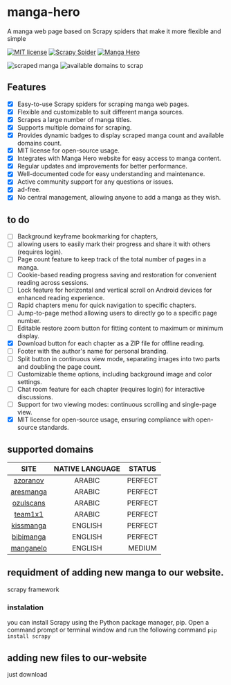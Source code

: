 # manga-hero
A manga web page based on Scrapy spiders that make it more flexible and simple

[![MIT license](https://img.shields.io/badge/license-MIT-green "MIT license")](./LICENSE.md "MIT license") [![Scrapy Spider](https://img.shields.io/badge/-scrapy-3A9E9E "Scrapy Spider")](https://scrapy.org/ "scrapy spider") [![Manga Hero](https://img.shields.io/static/v1?label=Web%20site&message=manga-hero&color=3A9E9F "Manga Hero")](https://dahbot.000webhostapp.com/manga_hero/ "Manga Hero")

![scraped manga](https://img.shields.io/badge/dynamic/json?label=total-scraped-manga&query=$[%27total-scraped-manga%27]&url=https%3A%2F%2Fapi.jsonbin.io%2Fv3%2Fb%2F6443efbd9d312622a34fd4da%3Fmeta%3Dfalse "scraped manga") ![available domains to scrap](https://img.shields.io/badge/dynamic/json?label=domains-count-available-to-scrap&query=$[%27total-domains-available-to-scrap%27]&url=https%3A%2F%2Fapi.jsonbin.io%2Fv3%2Fb%2F6443efbd9d312622a34fd4da%3Fmeta%3Dfalse "available domains to scrap")
 ## Features
- [x] Easy-to-use Scrapy spiders for scraping manga web pages.
- [x] Flexible and customizable to suit different manga sources.
- [x] Scrapes a large number of manga titles.
- [x] Supports multiple domains for scraping.
- [x] Provides dynamic badges to display scraped manga count and available domains count.
- [x] MIT license for open-source usage.
- [x] Integrates with Manga Hero website for easy access to manga content.
- [x] Regular updates and improvements for better performance.
- [x] Well-documented code for easy understanding and maintenance.
- [x] Active community support for any questions or issues.
- [x] ad-free.
- [x] No central management, allowing anyone to add a manga as they wish.

## to do 
- [ ] Background keyframe bookmarking for chapters,
- [ ] allowing users to easily mark their progress and share it with others (requires login).
- [ ] Page count feature to keep track of the total number of pages in a manga.
- [ ] Cookie-based reading progress saving and restoration for convenient reading across sessions.
- [ ] Lock feature for horizontal and vertical scroll on Android devices for enhanced reading experience.
- [ ] Rapid chapters menu for quick navigation to specific chapters.
- [ ] Jump-to-page method allowing users to directly go to a specific page number.
- [ ] Editable restore zoom button for fitting content to maximum or minimum display.
- [x] Download button for each chapter as a ZIP file for offline reading.
- [ ] Footer with the author's name for personal branding.
- [ ] Split button in continuous view mode, separating images into two parts and doubling the page count.
- [ ] Customizable theme options, including background image and color settings.
- [ ] Chat room feature for each chapter (requires login) for interactive discussions.
- [ ] Support for two viewing modes: continuous scrolling and single-page view.
- [x] MIT license for open-source usage, ensuring compliance with open-source standards.
## supported domains
|                    SITE                    |   NATIVE LANGUAGE  |   STATUS    |
|:------------------------------------------:|:------------------:|:-----------:|
|     [azoranov](https://azoranov.com/)      |       ARABIC       |   PERFECT   |
| [aresmanga](https://aresmanga.net/series/) |       ARABIC       |   PERFECT   |
| [ozulscans](https://ozulscans.com/manga/)  |       ARABIC       |   PERFECT   |
|       [team1x1](https://team1x1.fun)       |       ARABIC       |   PERFECT   |
|    [kissmanga](https://kissmanga.org/)     |       ENGLISH      |   PERFECT   |
|   [bibimanga](https://bibimanga.com/)      |       ENGLISH      |   PERFECT   |
|   [manganelo](https://ww5.manganelo.tv/)   |       ENGLISH      |   MEDIUM    |
## requidment of adding new manga to our website.
scrapy framework 
### instalation 
you can install Scrapy using the Python package manager, pip. Open a command prompt or terminal window and run the following command
`pip install scrapy`
## adding new files to our-website 
 just download 
